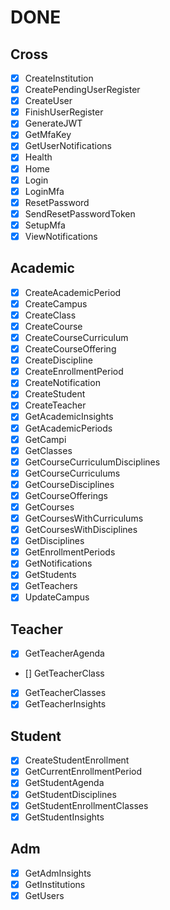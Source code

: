 # DONE

## Cross
- [X] CreateInstitution
- [X] CreatePendingUserRegister
- [X] CreateUser
- [X] FinishUserRegister
- [X] GenerateJWT
- [X] GetMfaKey
- [X] GetUserNotifications
- [X] Health
- [X] Home
- [X] Login
- [X] LoginMfa
- [X] ResetPassword
- [X] SendResetPasswordToken
- [X] SetupMfa
- [X] ViewNotifications

## Academic
- [X] CreateAcademicPeriod
- [X] CreateCampus
- [X] CreateClass
- [X] CreateCourse
- [X] CreateCourseCurriculum
- [X] CreateCourseOffering
- [X] CreateDiscipline
- [X] CreateEnrollmentPeriod
- [X] CreateNotification
- [X] CreateStudent
- [X] CreateTeacher
- [X] GetAcademicInsights
- [X] GetAcademicPeriods
- [X] GetCampi
- [X] GetClasses
- [X] GetCourseCurriculumDisciplines
- [X] GetCourseCurriculums
- [X] GetCourseDisciplines
- [X] GetCourseOfferings
- [X] GetCourses
- [X] GetCoursesWithCurriculums
- [X] GetCoursesWithDisciplines
- [X] GetDisciplines
- [X] GetEnrollmentPeriods
- [X] GetNotifications
- [X] GetStudents
- [X] GetTeachers
- [X] UpdateCampus

## Teacher

- [X] GetTeacherAgenda
- [] GetTeacherClass
- [X] GetTeacherClasses
- [X] GetTeacherInsights

## Student

- [X] CreateStudentEnrollment
- [X] GetCurrentEnrollmentPeriod
- [X] GetStudentAgenda
- [X] GetStudentDisciplines
- [X] GetStudentEnrollmentClasses
- [X] GetStudentInsights

## Adm
- [X] GetAdmInsights
- [X] GetInstitutions
- [X] GetUsers
